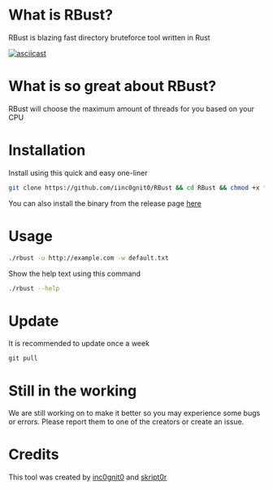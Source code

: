 # What is RBust?

RBust is blazing fast directory bruteforce tool written in Rust

[![asciicast](https://asciinema.org/a/d2drRZkLdcA3YWgBL1ilnVAfD.svg)](https://asciinema.org/a/d2drRZkLdcA3YWgBL1ilnVAfD)

# What is so great about RBust?

RBust will choose the maximum amount of threads for you based on your CPU

# Installation

Install using this quick and easy one-liner

```bash
git clone https://github.com/iinc0gnit0/RBust && cd RBust && chmod +x * && ./install.sh
```

You can also install the binary from the release page [here](https://github.com/iinc0gnit0/RBust/releases)

# Usage

```bash
./rbust -u http://example.com -w default.txt
```

Show the help text using this command

```bash
./rbust --help
```

# Update

It is recommended to update once a week

`git pull`

# Still in the working

We are still working on to make it better so you may experience some bugs or errors. Please report them to one of the creators or create an issue.

# Credits

This tool was created by [inc0gnit0](https://github.com/iinc0gni0t) and [skript0r](https://github.com/green0ctagon)
